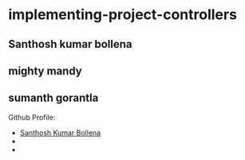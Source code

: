 # implementing-project-controllers
## Santhosh kumar bollena
## mighty mandy
## sumanth gorantla
Github Profile:

- [Santhosh Kumar Bollena](https://github.com/santhoshkumarbollena)
-
-
